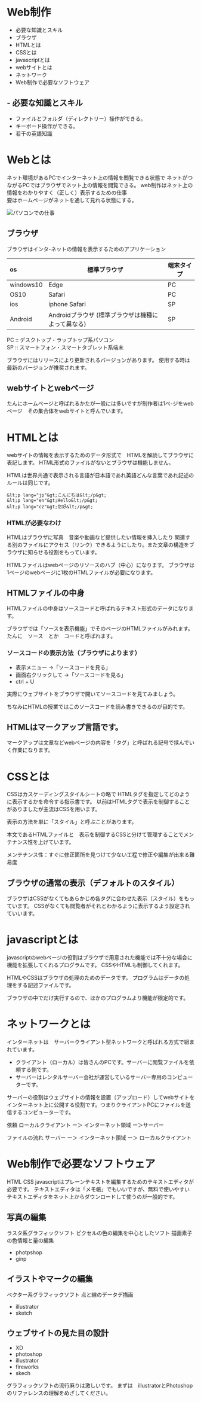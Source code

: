 #  Web制作

- 必要な知識とスキル
- ブラウザ
- HTMLとは
- CSSとは
- javascriptとは
- webサイトとは
- ネットワーク
- Web制作で必要なソフトウェア

## - 必要な知識とスキル

- ファイルとフォルダ（ディレクトリー）操作ができる。
- キーボード操作ができる。
- 若干の英語知識

# Webとは

ネット環境があるPCでインターネット上の情報を閲覧できる状態で
ネットがつながるPCではブラウザでネット上の情報を閲覧できる。
web制作はネット上の情報をわかりやすく（正しく）表示するための仕事  
要はホームページがネットを通して見れる状態にする。

![パソコンでの仕事](images/kaisya_shigoto_music_woman.png "仕事はじめ")



## ブラウザ
ブラウザはインタ-ネットの情報を表示するためのアプリケーション

|os |標準ブラウザ|端末タイプ|
|:----|------|----|
|windows10 | Edge|PC|
|OS10 | Safari|PC|
|ios | iphone Safari|SP|
|Android | Androidブラウザ (標準ブラウザは機種によって異なる) |SP|
PC :: デスクトップ・ラップトップ系パソコン  
SP :: スマートフォン・スマートタブレット系端末

ブラウザにはリリースにより更新されるバージョンがあります。
使用する時は最新のバージョンが推奨されます。

## webサイトとwebページ

たんにホームページと呼ばれるかたが一般には多いですが制作者は1ぺ-ジをwebページ　その集合体をwebサイトと呼んでいます。



# HTMLとは

webサイトの情報を表示するためのデータ形式で　HTMLを解読してブラウザに表記します。
HTML形式のファイルがないとブラウザは機能しません。

HTMLは世界共通で表示される言語が日本語であれ英語どんな言葉であれ記述のルールは同じです。
```
&lt;p lang="jp"&gt;こんにちは&lt;/p&gt;
&lt;p lang="en"&gt;Hello&lt;/p&gt;
&lt;p lang="cz"&gt;您好&lt;/p&gt;
```


### HTMLが必要なわけ
HTMLはブラウザに写真　音楽や動画など提供したい情報を挿入したり
関連する別のファイルにアクセス（リンク）できるようにしたり。また文章の構造をブラウザに知らせる役割をもっています。

HTMLファイルはwebページのリソースのハブ（中心）になります。
ブラウザは1ページのwebページに1枚のHTMLファイルが必要になります。

## HTMLファイルの中身
HTMLファイルの中身はソースコードと呼ばれるテキスト形式のデータになります。

ブラウザでは「ソースを表示機能」でそのページのHTMLファイルがみれます。
たんに　ソース　とか　コードと呼ばれます。

###  ソースコードの表示方法（ブラウザによります）

- 表示メニュー ->「ソースコードを見る」
- 画面右クリックして ->「ソースコードを見る」
- ctrl + U

実際にウェブサイトをブラウザで開いてソースコードを見てみましょう。

ちなみにHTMLの授業ではこのソースコードを読み書きできるのが目的です。


## HTMLはマークアップ言語です。
マークアップは文章などwebページの内容を「タグ」と呼ばれる記号で挟んでいく作業になります。


# CSSとは

CSSはカスケーディングスタイルシートの略で HTMLタグを指定してどのように表示するかを命令する指示書です。
以前はHTMLタグで表示を制御することがありましたが主流はCSSを用います。

表示の方法を単に「スタイル」と呼ぶことがあります。

本文であるHTMLファイルと　表示を制御するCSSと分けて管理することでメンテナンス性を上げています。

メンテナンス性：すぐに修正箇所を見つけて少ない工程で修正や編集が出来る難易度

## ブラウザの通常の表示（デフォルトのスタイル）　
ブラウザはCSSがなくてもあらかじめ各タグに合わせた表示（スタイル）をもっています。
CSSがなくても閲覧者がそれとわかるように表示するよう設定されていいます。

# javascriptとは

javascriptのwebページの役割はブラウザで用意された機能では不十分な場合に機能を拡張してくれるプログラムです。
CSSやHTMLも制御してくれます。

HTMLやCSSはブラウザの処理のためのデータです。
プログラムはデータの処理をする記述ファイルです。

ブラウザの中でだけ実行するので、ほかのプログラムより機能が限定的です。

# ネットワークとは

インターネットは　サーバークライアント型ネットワークと呼ばれる方式で組まれています。

- クライアント（ローカル）は皆さんのPCです。サーバーに閲覧ファイルを依頼する側です。
- サーバーはレンタルサーバー会社が運営しているサーバー専用のコンピューターです。

サーバーの役割はウェブサイトの情報を設置（アップロード）してwebサイトをインターネット上に公開する役割です。つまりクライアントPCにファイルを送信するコンピューターです。

依頼
ローカルクライアント ー＞ インターネット領域 ー＞サーバー

ファイルの流れ
サーバー ー＞ インターネット領域 ー＞ ローカルクライアント


# Web制作で必要なソフトウェア

HTML CSS javascriptはプレーンテキストを編集するためのテキストエディタが必要です。
テキストエディタは「メモ帳」でもいいですが、無料で使いやすいテキストエディタをネット上からダウンロードして使うのが一般的です。


## 写真の編集
ラスタ系グラフィックソフト
ピクセルの色の編集を中心としたソフト
描画素子の色情報と量の編集

- photpshop
- ginp

## イラストやマークの編集
ベクター系グラフィックソフト
点と線のデータデ描画
- illustrator
- sketch

## ウェブサイトの見た目の設計
- XD
- photoshop
- illustrator
- fireworks
- skech


グラフィックソフトの流行廃りは激しいです。
まずは　illustratorとPhotoshopのリファレンスの理解をめざしてください。
